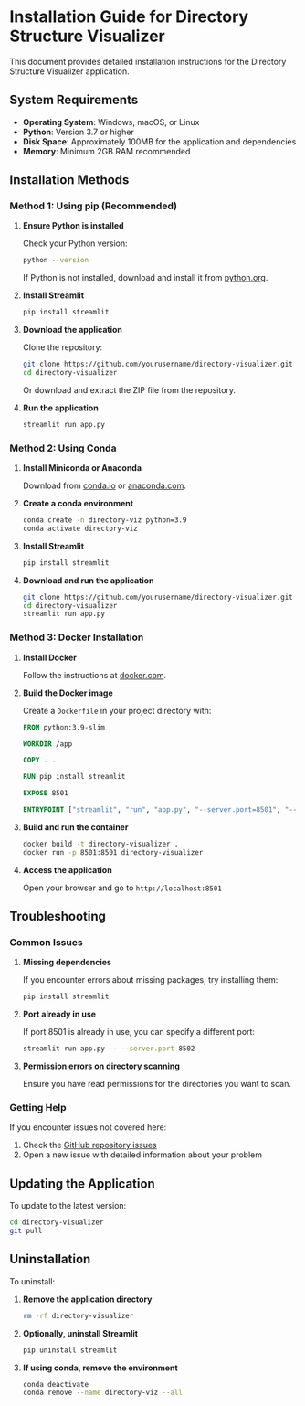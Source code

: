 # Installation Guide for Directory Structure Visualizer

This document provides detailed installation instructions for the Directory Structure Visualizer application.

## System Requirements

- **Operating System**: Windows, macOS, or Linux
- **Python**: Version 3.7 or higher
- **Disk Space**: Approximately 100MB for the application and dependencies
- **Memory**: Minimum 2GB RAM recommended

## Installation Methods

### Method 1: Using pip (Recommended)

1. **Ensure Python is installed**

   Check your Python version:
   ```bash
   python --version
   ```
   If Python is not installed, download and install it from [python.org](https://www.python.org/downloads/).

2. **Install Streamlit**

   ```bash
   pip install streamlit
   ```

3. **Download the application**

   Clone the repository:
   ```bash
   git clone https://github.com/yourusername/directory-visualizer.git
   cd directory-visualizer
   ```

   Or download and extract the ZIP file from the repository.

4. **Run the application**

   ```bash
   streamlit run app.py
   ```

### Method 2: Using Conda

1. **Install Miniconda or Anaconda**

   Download from [conda.io](https://docs.conda.io/en/latest/miniconda.html) or [anaconda.com](https://www.anaconda.com/products/individual).

2. **Create a conda environment**

   ```bash
   conda create -n directory-viz python=3.9
   conda activate directory-viz
   ```

3. **Install Streamlit**

   ```bash
   pip install streamlit
   ```

4. **Download and run the application**

   ```bash
   git clone https://github.com/yourusername/directory-visualizer.git
   cd directory-visualizer
   streamlit run app.py
   ```

### Method 3: Docker Installation

1. **Install Docker**

   Follow the instructions at [docker.com](https://docs.docker.com/get-docker/).

2. **Build the Docker image**

   Create a `Dockerfile` in your project directory with:

   ```dockerfile
   FROM python:3.9-slim

   WORKDIR /app

   COPY . .

   RUN pip install streamlit

   EXPOSE 8501

   ENTRYPOINT ["streamlit", "run", "app.py", "--server.port=8501", "--server.address=0.0.0.0"]
   ```

3. **Build and run the container**

   ```bash
   docker build -t directory-visualizer .
   docker run -p 8501:8501 directory-visualizer
   ```

4. **Access the application**

   Open your browser and go to `http://localhost:8501`

## Troubleshooting

### Common Issues

1. **Missing dependencies**

   If you encounter errors about missing packages, try installing them:
   
   ```bash
   pip install streamlit
   ```

2. **Port already in use**

   If port 8501 is already in use, you can specify a different port:
   
   ```bash
   streamlit run app.py -- --server.port 8502
   ```

3. **Permission errors on directory scanning**

   Ensure you have read permissions for the directories you want to scan.

### Getting Help

If you encounter issues not covered here:

1. Check the [GitHub repository issues](https://github.com/yourusername/directory-visualizer/issues)
2. Open a new issue with detailed information about your problem

## Updating the Application

To update to the latest version:

```bash
cd directory-visualizer
git pull
```

## Uninstallation

To uninstall:

1. **Remove the application directory**

   ```bash
   rm -rf directory-visualizer
   ```

2. **Optionally, uninstall Streamlit**

   ```bash
   pip uninstall streamlit
   ```

3. **If using conda, remove the environment**

   ```bash
   conda deactivate
   conda remove --name directory-viz --all
   ```